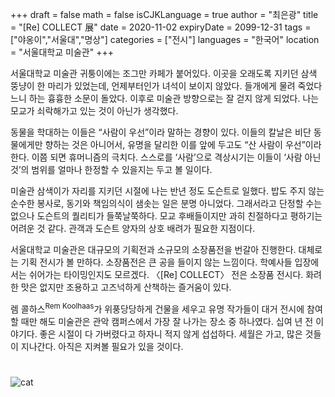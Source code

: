 +++
draft = false
math = false
isCJKLanguage = true
author = "최은광"
title = "[Re] COLLECT 展"
date = 2020-11-02
expiryDate = 2099-12-31
tags = ["야옹이","서울대","명상"]
categories = ["전시"]
languages = "한국어"
location = "서울대학교 미술관"
+++
  
서울대학교 미술관 귀퉁이에는 조그만 카페가 붙어있다. 이곳을 오래도록 지키던 삼색 뚱냥이 한 마리가 있었는데, 언제부터인가 녀석이 보이지 않았다. 들개에게 물려 죽었다느니 하는 흉흉한 소문이 돌았다. 이후로 미술관 방향으로는 잘 걷지 않게 되었다. 나는 모교가 쇠락해가고 있는 것이 아닌가 생각했다.

동물을 학대하는 이들은 “사람이 우선”이라 말하는 경향이 있다. 이들의 칼날은 비단 동물에게만 향하는 것은 아니어서, 유명을 달리한 이를 앞에 두고도 “산 사람이 우선”이라 한다. 이쯤 되면 휴머니즘의 극치다. 스스로를 ‘사람’으로 격상시기는 이들이 ‘사람 아닌 것’의 범위를 얼마나 한정할 수 있을지는 두고 볼 일이다.

미술관 삼색이가 자리를 지키던 시절에 나는 반년 정도 도슨트로 일했다. 밥도 주지 않는 순수한 봉사로, 동기와 책임의식이 샘솟는 일은 분명 아니었다. 그래서라고 단정할 수는 없으나 도슨트의 퀄리티가 들쭉날쭉하다. 모교 후배들이지만 과히 친절하다고 평하기는 어려운 것 같다. 관객과 도슨트 양자의 상호 배려가 필요한 지점이다.

서울대학교 미술관은 대규모의 기획전과 소규모의 소장품전을 번갈아 진행한다. 대체로는 기획 전시가 볼 만하다. 소장품전은 큰 공을 들이지 않는 느낌이다. 학예사들 입장에서는 쉬어가는 타이밍인지도 모르겠다. 〈\[Re] COLLECT〉 전은 소장품 전시다. 화려한 맛은 없지만 조용하고 고즈넉하게 산책하는 즐거움이 있다.

렘 콜하스<sup>Rem Koolhaas</sup>가 위풍당당하게 건물을 세우고 유명 작가들이 대거 전시에 참여할 때만 해도 미술관은 관악 캠퍼스에서 가장 잘 나가는 장소 중 하나였다. 십여 년 전 이야기다. 좋은 시절이 다 가버렸다고 하자니 적지 않게 섭섭하다. 세월은 가고, 많은 것들이 지나간다. 아직은 지켜볼 필요가 있을 것이다. 

#

![cat](../../images/insta-201102.jpg)